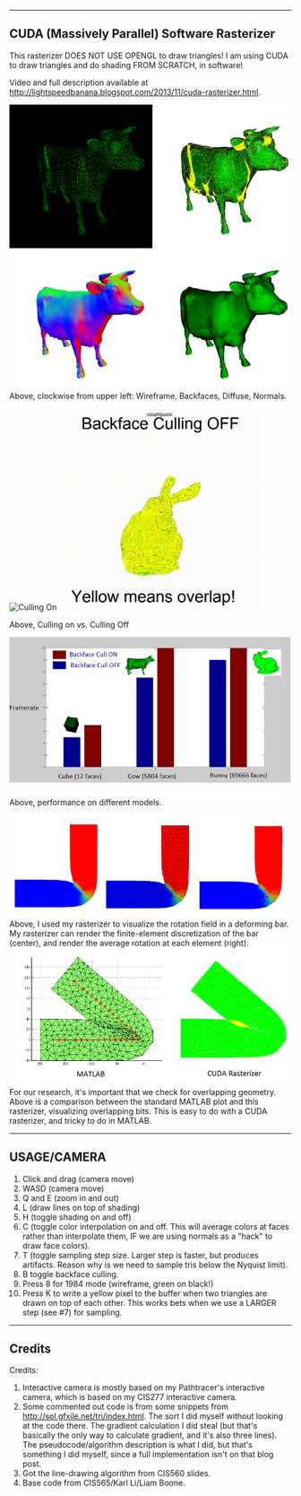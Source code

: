 -------------------------------------------
CUDA (Massively Parallel) Software Rasterizer
-------------------------------------------
This rasterizer DOES NOT USE OPENGL to draw triangles! I am using CUDA to draw triangles and do shading FROM SCRATCH, in software! 

Video and full description available at http://lightspeedbanana.blogspot.com/2013/11/cuda-rasterizer.html.

![Wireframe, Backfaces, Normals, Diffuse](screenshots/four_cows_small.png)

Above, clockwise from upper left: Wireframe, Backfaces, Diffuse, Normals.

![Culling On](http://i.imgur.com/MfPH4gT.gif)
![Culling Off](screenshots/culling_off.gif)

Above, Culling on vs. Culling Off

![Performance Experiment](screenshots/perf_comparison_small.png)
Above, performance on different models. 

![Rotation Field Visualization](screenshots/rot_field_small.png)
Above, I used my rasterizer to visualize the rotation field in a deforming bar. My rasterizer can render the finite-element discretization of the bar (center), and render the average rotation at each element (right).
![Overlap Visualization](screenshots/overlap_comparison.png)
For our research, it's important that we check for overlapping geometry. Above
is a comparison between the standard MATLAB plot and this rasterizer, visualizing overlapping bits. This is easy to do with a CUDA rasterizer, and tricky to do in MATLAB.

-------------------------------------------
USAGE/CAMERA
-------------------------------------------
1. Click and drag (camera move)
2. WASD (camera move)
3. Q and E (zoom in and out)
4. L (draw lines on top of shading)
5. H (toggle shading on and off)
6. C (toggle color interpolation on and off. This will average colors
at faces rather than interpolate them, IF we are using normals as a "hack"
to draw face colors).
7. T (toggle sampling step size. Larger step is faster, but produces artifacts.
Reason why is we need to sample tris below the Nyquist limit).
8. B toggle backface culling. 
9. Press 8 for 1984 mode (wireframe, green on black!)
10. Press K to write a yellow pixel to the buffer when two triangles are drawn
on top of each other. This works bets when we use a LARGER step (see #7) for
sampling.

-------------------------------------------
Credits
-------------------------------------------
Credits: 
1. Interactive camera is mostly based on my Pathtracer's interactive camera,
which is based on my CIS277 interactive camera.
2. Some commented out code is from some snippets from http://sol.gfxile.net/tri/index.html. The sort I did myself without looking at the code there. The gradient calculation I did steal (but that's basically the only way to calculate gradient, and it's also three lines). The pseudocode/algorithm description is what I did, but that's something I did myself, since a full implementation isn't on that blog post.
3. Got the line-drawing algorithm from CIS560 slides.
4. Base code from CIS565/Karl Li/Liam Boone.
